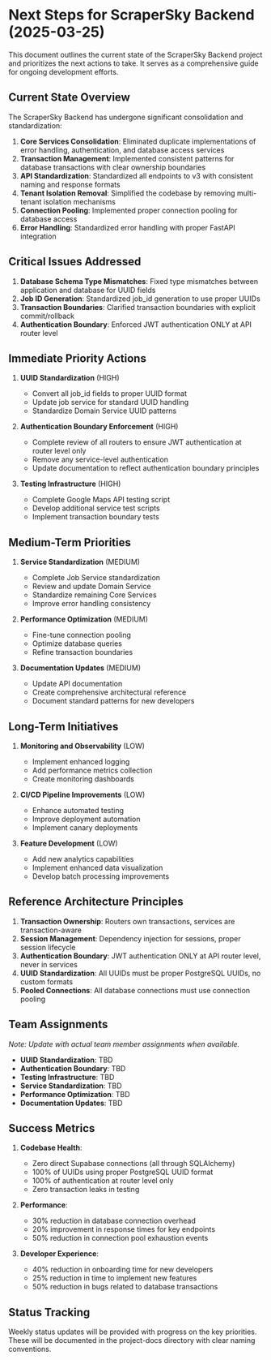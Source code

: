 # Next Steps for ScraperSky Backend (2025-03-25)

This document outlines the current state of the ScraperSky Backend project and prioritizes the next actions to take. It serves as a comprehensive guide for ongoing development efforts.

## Current State Overview

The ScraperSky Backend has undergone significant consolidation and standardization:

1. **Core Services Consolidation**: Eliminated duplicate implementations of error handling, authentication, and database access services
2. **Transaction Management**: Implemented consistent patterns for database transactions with clear ownership boundaries
3. **API Standardization**: Standardized all endpoints to v3 with consistent naming and response formats
4. **Tenant Isolation Removal**: Simplified the codebase by removing multi-tenant isolation mechanisms
5. **Connection Pooling**: Implemented proper connection pooling for database access
6. **Error Handling**: Standardized error handling with proper FastAPI integration

## Critical Issues Addressed

1. **Database Schema Type Mismatches**: Fixed type mismatches between application and database for UUID fields
2. **Job ID Generation**: Standardized job_id generation to use proper UUIDs
3. **Transaction Boundaries**: Clarified transaction boundaries with explicit commit/rollback
4. **Authentication Boundary**: Enforced JWT authentication ONLY at API router level

## Immediate Priority Actions

1. **UUID Standardization** (HIGH)
   - Convert all job_id fields to proper UUID format
   - Update job service for standard UUID handling
   - Standardize Domain Service UUID patterns

2. **Authentication Boundary Enforcement** (HIGH)
   - Complete review of all routers to ensure JWT authentication at router level only
   - Remove any service-level authentication
   - Update documentation to reflect authentication boundary principles

3. **Testing Infrastructure** (HIGH)
   - Complete Google Maps API testing script
   - Develop additional service test scripts
   - Implement transaction boundary tests

## Medium-Term Priorities

1. **Service Standardization** (MEDIUM)
   - Complete Job Service standardization
   - Review and update Domain Service
   - Standardize remaining Core Services
   - Improve error handling consistency

2. **Performance Optimization** (MEDIUM)
   - Fine-tune connection pooling
   - Optimize database queries
   - Refine transaction boundaries

3. **Documentation Updates** (MEDIUM)
   - Update API documentation
   - Create comprehensive architectural reference
   - Document standard patterns for new developers

## Long-Term Initiatives

1. **Monitoring and Observability** (LOW)
   - Implement enhanced logging
   - Add performance metrics collection
   - Create monitoring dashboards

2. **CI/CD Pipeline Improvements** (LOW)
   - Enhance automated testing
   - Improve deployment automation
   - Implement canary deployments

3. **Feature Development** (LOW)
   - Add new analytics capabilities
   - Implement enhanced data visualization
   - Develop batch processing improvements

## Reference Architecture Principles

1. **Transaction Ownership**: Routers own transactions, services are transaction-aware
2. **Session Management**: Dependency injection for sessions, proper session lifecycle
3. **Authentication Boundary**: JWT authentication ONLY at API router level, never in services
4. **UUID Standardization**: All UUIDs must be proper PostgreSQL UUIDs, no custom formats
5. **Pooled Connections**: All database connections must use connection pooling

## Team Assignments

_Note: Update with actual team member assignments when available._

- **UUID Standardization**: TBD
- **Authentication Boundary**: TBD
- **Testing Infrastructure**: TBD
- **Service Standardization**: TBD
- **Performance Optimization**: TBD
- **Documentation Updates**: TBD

## Success Metrics

1. **Codebase Health**:
   - Zero direct Supabase connections (all through SQLAlchemy)
   - 100% of UUIDs using proper PostgreSQL UUID format
   - 100% of authentication at router level only
   - Zero transaction leaks in testing

2. **Performance**:
   - 30% reduction in database connection overhead
   - 20% improvement in response times for key endpoints
   - 50% reduction in connection pool exhaustion events

3. **Developer Experience**:
   - 40% reduction in onboarding time for new developers
   - 25% reduction in time to implement new features
   - 50% reduction in bugs related to database transactions

## Status Tracking

Weekly status updates will be provided with progress on the key priorities. These will be documented in the project-docs directory with clear naming conventions.
